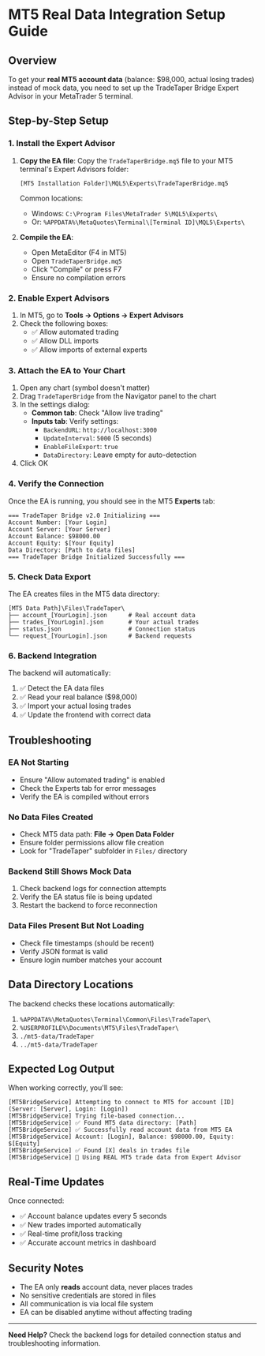 # MT5 Real Data Integration Setup Guide

## Overview

To get your **real MT5 account data** (balance: $98,000, actual losing trades) instead of mock data, you need to set up the TradeTaper Bridge Expert Advisor in your MetaTrader 5 terminal.

## Step-by-Step Setup

### 1. Install the Expert Advisor

1. **Copy the EA file**: Copy the `TradeTaperBridge.mq5` file to your MT5 terminal's Expert Advisors folder:
   ```
   [MT5 Installation Folder]\MQL5\Experts\TradeTaperBridge.mq5
   ```
   
   Common locations:
   - Windows: `C:\Program Files\MetaTrader 5\MQL5\Experts\`
   - Or: `%APPDATA%\MetaQuotes\Terminal\[Terminal ID]\MQL5\Experts\`

2. **Compile the EA**: 
   - Open MetaEditor (F4 in MT5)
   - Open `TradeTaperBridge.mq5`
   - Click "Compile" or press F7
   - Ensure no compilation errors

### 2. Enable Expert Advisors

1. In MT5, go to **Tools → Options → Expert Advisors**
2. Check the following boxes:
   - ✅ Allow automated trading
   - ✅ Allow DLL imports
   - ✅ Allow imports of external experts

### 3. Attach the EA to Your Chart

1. Open any chart (symbol doesn't matter)
2. Drag `TradeTaperBridge` from the Navigator panel to the chart
3. In the settings dialog:
   - **Common tab**: Check "Allow live trading"
   - **Inputs tab**: Verify settings:
     - `BackendURL`: `http://localhost:3000`
     - `UpdateInterval`: `5000` (5 seconds)
     - `EnableFileExport`: `true`
     - `DataDirectory`: Leave empty for auto-detection
4. Click OK

### 4. Verify the Connection

Once the EA is running, you should see in the MT5 **Experts** tab:

```
=== TradeTaper Bridge v2.0 Initializing ===
Account Number: [Your Login]
Account Server: [Your Server]
Account Balance: $98000.00
Account Equity: $[Your Equity]
Data Directory: [Path to data files]
=== TradeTaper Bridge Initialized Successfully ===
```

### 5. Check Data Export

The EA creates files in the MT5 data directory:
```
[MT5 Data Path]\Files\TradeTaper\
├── account_[YourLogin].json      # Real account data
├── trades_[YourLogin].json       # Your actual trades
├── status.json                   # Connection status
└── request_[YourLogin].json      # Backend requests
```

### 6. Backend Integration

The backend will automatically:
1. ✅ Detect the EA data files
2. ✅ Read your real balance ($98,000)
3. ✅ Import your actual losing trades
4. ✅ Update the frontend with correct data

## Troubleshooting

### EA Not Starting
- Ensure "Allow automated trading" is enabled
- Check the Experts tab for error messages
- Verify the EA is compiled without errors

### No Data Files Created
- Check MT5 data path: **File → Open Data Folder**
- Ensure folder permissions allow file creation
- Look for "TradeTaper" subfolder in `Files/` directory

### Backend Still Shows Mock Data
1. Check backend logs for connection attempts
2. Verify the EA status file is being updated
3. Restart the backend to force reconnection

### Data Files Present But Not Loading
- Check file timestamps (should be recent)
- Verify JSON format is valid
- Ensure login number matches your account

## Data Directory Locations

The backend checks these locations automatically:
1. `%APPDATA%\MetaQuotes\Terminal\Common\Files\TradeTaper\`
2. `%USERPROFILE%\Documents\MT5\Files\TradeTaper\`
3. `./mt5-data/TradeTaper`
4. `../mt5-data/TradeTaper`

## Expected Log Output

When working correctly, you'll see:
```
[MT5BridgeService] Attempting to connect to MT5 for account [ID] (Server: [Server], Login: [Login])
[MT5BridgeService] Trying file-based connection...
[MT5BridgeService] ✅ Found MT5 data directory: [Path]
[MT5BridgeService] ✅ Successfully read account data from MT5 EA
[MT5BridgeService] Account: [Login], Balance: $98000.00, Equity: $[Equity]
[MT5BridgeService] ✅ Found [X] deals in trades file
[MT5BridgeService] 🎯 Using REAL MT5 trade data from Expert Advisor
```

## Real-Time Updates

Once connected:
- ✅ Account balance updates every 5 seconds
- ✅ New trades imported automatically
- ✅ Real-time profit/loss tracking
- ✅ Accurate account metrics in dashboard

## Security Notes

- The EA only **reads** account data, never places trades
- No sensitive credentials are stored in files
- All communication is via local file system
- EA can be disabled anytime without affecting trading

---

**Need Help?** Check the backend logs for detailed connection status and troubleshooting information. 